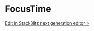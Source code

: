 # FocusTime

[Edit in StackBlitz next generation editor ⚡️](https://stackblitz.com/~/github.com/alphaboi569/FocusTime)